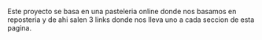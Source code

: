Este proyecto se basa en una pasteleria online donde nos basamos en reposteria y de ahi salen 3 links donde nos lleva uno a cada seccion de esta pagina.
